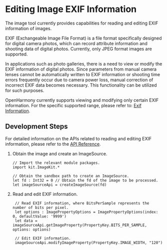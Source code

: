 # Editing Image EXIF Information

The image tool currently provides capabilities for reading and editing EXIF information of images.

EXIF (Exchangeable Image File Format) is a file format specifically designed for digital camera photos, which can record attribute information and shooting data of digital photos. Currently, only JPEG format images are supported.

In applications such as photo galleries, there is a need to view or modify the EXIF information of digital photos. Since parameters from manual camera lenses cannot be automatically written to EXIF information or shooting time errors frequently occur due to camera power loss, manual correction of incorrect EXIF data becomes necessary. This functionality can be utilized for such purposes.

OpenHarmony currently supports viewing and modifying only certain EXIF information. For the specific supported range, please refer to: [Exif Information](../../../../reference/source_en/ImageKit/cj-apis-image.md#enum-propertykey).

## Development Steps

For detailed information on the APIs related to reading and editing EXIF information, please refer to the [API Reference](../../../../reference/source_en/ImageKit/cj-apis-image.md#func-getimagepropertypropertykey-imagepropertyoptions).

1. Obtain the image and create an ImageSource.

   <!-- compile -->

   ```cangjie
   // Import the relevant module packages.
   import kit.ImageKit.*

   // Obtain the sandbox path to create an ImageSource.
   let fd : Int32 = 0 // Obtain the fd of the image to be processed.
   let imageSourceApi = createImageSource(fd)
   ```

2. Read and edit EXIF information.

    <!-- compile -->

   ```cangjie
    // Read EXIF information, where BitsPerSample represents the number of bits per pixel.
    let options : ImagePropertyOptions = ImagePropertyOptions(index: 0, defaultValue: '9999')
    let data = imageSourceApi.getImageProperty(PropertyKey.BITS_PER_SAMPLE, options: options)

    // Edit EXIF information.
    imageSourceApi.modifyImageProperty(PropertyKey.IMAGE_WIDTH, "120")
    ```